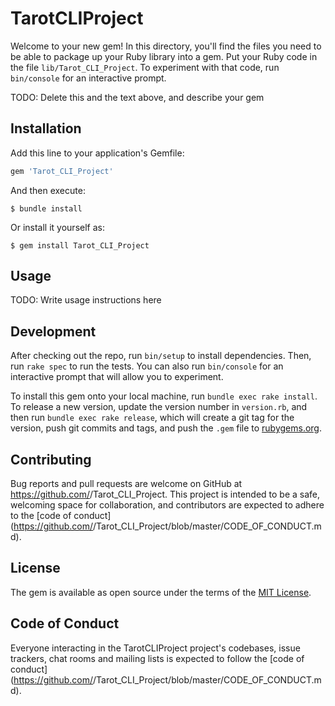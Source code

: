 # TarotCLIProject

Welcome to your new gem! In this directory, you'll find the files you need to be able to package up your Ruby library into a gem. Put your Ruby code in the file `lib/Tarot_CLI_Project`. To experiment with that code, run `bin/console` for an interactive prompt.

TODO: Delete this and the text above, and describe your gem

## Installation

Add this line to your application's Gemfile:

```ruby
gem 'Tarot_CLI_Project'
```

And then execute:

    $ bundle install

Or install it yourself as:

    $ gem install Tarot_CLI_Project

## Usage

TODO: Write usage instructions here

## Development

After checking out the repo, run `bin/setup` to install dependencies. Then, run `rake spec` to run the tests. You can also run `bin/console` for an interactive prompt that will allow you to experiment.

To install this gem onto your local machine, run `bundle exec rake install`. To release a new version, update the version number in `version.rb`, and then run `bundle exec rake release`, which will create a git tag for the version, push git commits and tags, and push the `.gem` file to [rubygems.org](https://rubygems.org).

## Contributing

Bug reports and pull requests are welcome on GitHub at https://github.com/<github username>/Tarot_CLI_Project. This project is intended to be a safe, welcoming space for collaboration, and contributors are expected to adhere to the [code of conduct](https://github.com/<github username>/Tarot_CLI_Project/blob/master/CODE_OF_CONDUCT.md).


## License

The gem is available as open source under the terms of the [MIT License](https://opensource.org/licenses/MIT).

## Code of Conduct

Everyone interacting in the TarotCLIProject project's codebases, issue trackers, chat rooms and mailing lists is expected to follow the [code of conduct](https://github.com/<github username>/Tarot_CLI_Project/blob/master/CODE_OF_CONDUCT.md).

